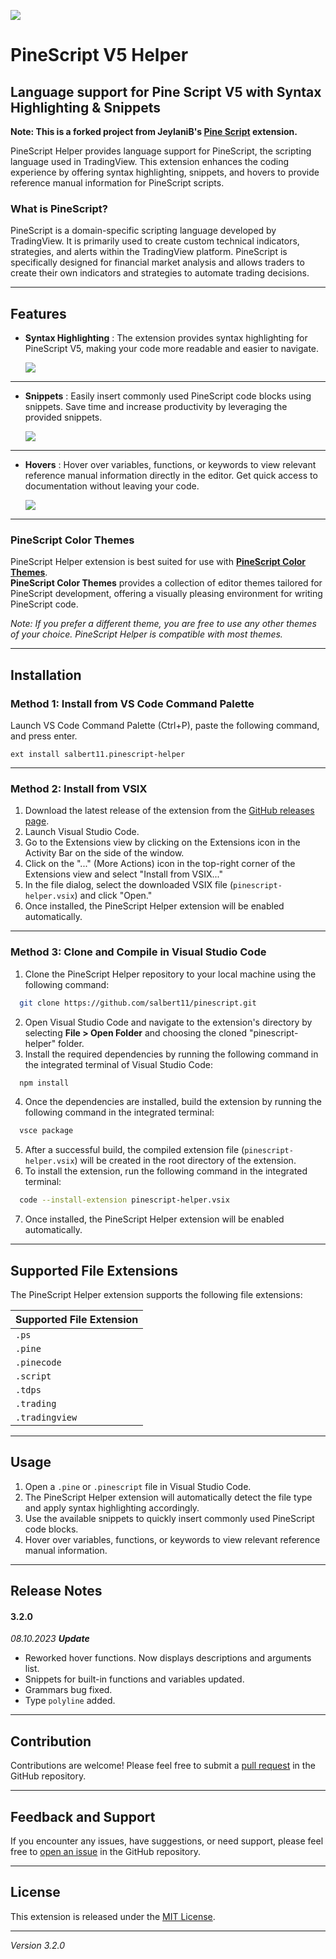![](https://github.com/salbert11/pinescript/blob/main/images/pineicon.png?raw=true)

# PineScript V5 Helper
## Language support for Pine Script V5 with Syntax Highlighting & Snippets
**Note: This is a forked project from JeylaniB's [Pine Script](https://marketplace.visualstudio.com/items?itemName=JeylaniB.pinescript) extension.**

PineScript Helper provides language support for PineScript, the scripting language used in TradingView. This extension enhances the coding experience by offering syntax highlighting, snippets, and hovers to provide reference manual information for PineScript scripts.

### What is PineScript?
PineScript is a domain-specific scripting language developed by TradingView. It is primarily used to create custom technical indicators, strategies, and alerts within the TradingView platform. PineScript is specifically designed for financial market analysis and allows traders to create their own indicators and strategies to automate trading decisions.

---

## Features 
- **Syntax Highlighting** : The extension provides syntax highlighting for PineScript V5, making your code more readable and easier to navigate. 

  ![](https://github.com/salbert11/pinescript/blob/pinescript-helper/images/highlight.png?raw=true)

---

- **Snippets** : Easily insert commonly used PineScript code blocks using snippets. Save time and increase productivity by leveraging the provided snippets. 

  ![](https://github.com/salbert11/pinescript/blob/pinescript-helper/images/snippet.png?raw=true)

---

- **Hovers** : Hover over variables, functions, or keywords to view relevant reference manual information directly in the editor. Get quick access to documentation without leaving your code.

  ![](https://github.com/salbert11/pinescript/blob/pinescript-helper/images/hover.png?raw=true)

---

### PineScript Color Themes
PineScript Helper extension is best suited for use with [**PineScript Color Themes**](https://marketplace.visualstudio.com/items?itemName=salbert11.pinescript-color-themes).  
**PineScript Color Themes** provides a collection of editor themes tailored for PineScript development, offering a visually pleasing environment for writing PineScript code.

*Note: If you prefer a different theme, you are free to use any other themes of your choice. PineScript Helper is compatible with most themes.*

---

## Installation
### Method 1: Install from VS Code Command Palette

Launch VS Code Command Palette (Ctrl+P), paste the following command, and press enter.
```
ext install salbert11.pinescript-helper
```

---

### Method 2: Install from VSIX
1. Download the latest release of the extension from the [GitHub releases page](https://github.com/salbert11/pinescript/releases).
2. Launch Visual Studio Code.
3. Go to the Extensions view by clicking on the Extensions icon in the Activity Bar on the side of the window.
4. Click on the "..." (More Actions) icon in the top-right corner of the Extensions view and select "Install from VSIX..."
5. In the file dialog, select the downloaded VSIX file (`pinescript-helper.vsix`) and click "Open."
6. Once installed, the PineScript Helper extension will be enabled automatically.

---

### Method 3: Clone and Compile in Visual Studio Code 
1. Clone the PineScript Helper repository to your local machine using the following command:

```bash
  git clone https://github.com/salbert11/pinescript.git
```
2. Open Visual Studio Code and navigate to the extension's directory by selecting **File > Open Folder**  and choosing the cloned "pinescript-helper" folder. 
3. Install the required dependencies by running the following command in the integrated terminal of Visual Studio Code:

```bash
  npm install
```   
4. Once the dependencies are installed, build the extension by running the following command in the integrated terminal:

```bash
  vsce package
``` 
5. After a successful build, the compiled extension file (`pinescript-helper.vsix`) will be created in the root directory of the extension.
6. To install the extension, run the following command in the integrated terminal:
```bash
  code --install-extension pinescript-helper.vsix
```
7. Once installed, the PineScript Helper extension will be enabled automatically.

---

## Supported File Extensions

The PineScript Helper extension supports the following file extensions:

| Supported File Extension |
| :----------------------- |
| `.ps`                    |
| `.pine`                  |
| `.pinecode`              |
| `.script`                |
| `.tdps`                  |
| `.trading`               |
| `.tradingview`           |

---

## Usage 
1. Open a `.pine` or `.pinescript` file in Visual Studio Code.
2. The PineScript Helper extension will automatically detect the file type and apply syntax highlighting accordingly.
3. Use the available snippets to quickly insert commonly used PineScript code blocks.
4. Hover over variables, functions, or keywords to view relevant reference manual information.

---

## Release Notes
#### **3.2.0**

*08.10.2023 **Update***
- Reworked hover functions. Now displays descriptions and arguments list.
- Snippets for built-in functions and variables updated.
- Grammars bug fixed.
- Type `polyline` added.

---

## Contribution
Contributions are welcome! Please feel free to submit a [pull request](https://github.com/salbert11/pinescript/pulls) in the GitHub repository.

---

## Feedback and Support
If you encounter any issues, have suggestions, or need support, please feel free to [open an issue](https://github.com/salbert11/pinescript/issues) in the GitHub repository.

---

## License
This extension is released under the [MIT License](./LICENSE.md).

---

*Version 3.2.0*
